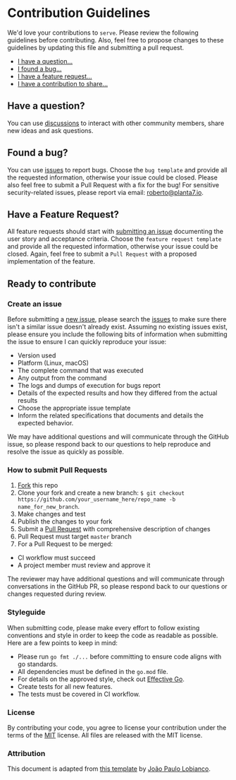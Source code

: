 # Contribution Guidelines

We'd love your contributions to `serve`. Please review the following guidelines before contributing. Also, feel free
to propose changes to these guidelines by updating this file and submitting a pull request.

* [I have a question...](#have-a-question)
* [I found a bug...](#found-a-bug)
* [I have a feature request...](#have-a-feature-request)
* [I have a contribution to share...](#ready-to-contribute)

## Have a question?

You can use [discussions](../../discussions) to interact with other community members, share new ideas and ask
questions.

## Found a bug?

You can use [issues](../../issues) to report bugs. Choose the `bug template` and provide all the requested information,
otherwise your issue could be closed. Please also feel free to submit a Pull Request with a fix for the bug! For
sensitive security-related issues, please report via email: <roberto@planta7.io>.

## Have a Feature Request?

All feature requests should start with [submitting an issue](../../issues/new) documenting the user story and
acceptance criteria. Choose the `feature request template` and provide all the requested information, otherwise your
issue could be closed. Again, feel free to submit a `Pull Request` with a proposed implementation of the feature.

## Ready to contribute

### Create an issue

Before submitting a [new issue](../../issues/new), please search the [issues](../../issues) to make sure there isn't a
similar issue doesn't already exist. Assuming no existing issues exist, please ensure you include the following bits of
information when submitting the issue to ensure I can quickly reproduce your issue:

* Version used
* Platform (Linux, macOS)
* The complete command that was executed
* Any output from the command
* The logs and dumps of execution for bugs report
* Details of the expected results and how they differed from the actual results
* Choose the appropriate issue template
* Inform the related specifications that documents and details the expected behavior.

We may have additional questions and will communicate through the GitHub issue, so please respond back to our questions
to help reproduce and resolve the issue as quickly as possible.

### How to submit Pull Requests

1. [Fork][fork] this repo
2. Clone your fork and create a new branch: `$ git checkout https://github.com/your_username_here/repo_name -b name_for_new_branch`.
3. Make changes and test
4. Publish the changes to your fork
5. Submit a [Pull Request][pulls] with comprehensive description of changes
6. Pull Request must target `master` branch
7. For a Pull Request to be merged:
  * CI workflow must succeed
  * A project member must review and approve it

The reviewer may have additional questions and will communicate through conversations in the GitHub PR, so please
respond back to our questions or changes requested during review.

### Styleguide

When submitting code, please make every effort to follow existing conventions and style in order to keep the code as
readable as possible. Here are a few points to keep in mind:

* Please run `go fmt ./...` before committing to ensure code aligns with go standards.
* All dependencies must be defined in the `go.mod` file.
* For details on the approved style, check out [Effective Go](https://golang.org/doc/effective_go.html).
* Create tests for all new features.
* The tests must be covered in CI workflow.

### License

By contributing your code, you agree to license your contribution under the terms of the [MIT](LICENSE) license. All
files are released with the MIT license.

[fork]: https://help.github.com/articles/fork-a-repo/
[pulls]: https://help.github.com/articles/creating-a-pull-request/

### Attribution

This document is adapted from [this template](https://github.com/my5G/template/blob/main/CONTRIBUTING.md)
by [João Paulo Lobianco](https://github.com/jplobianco).
